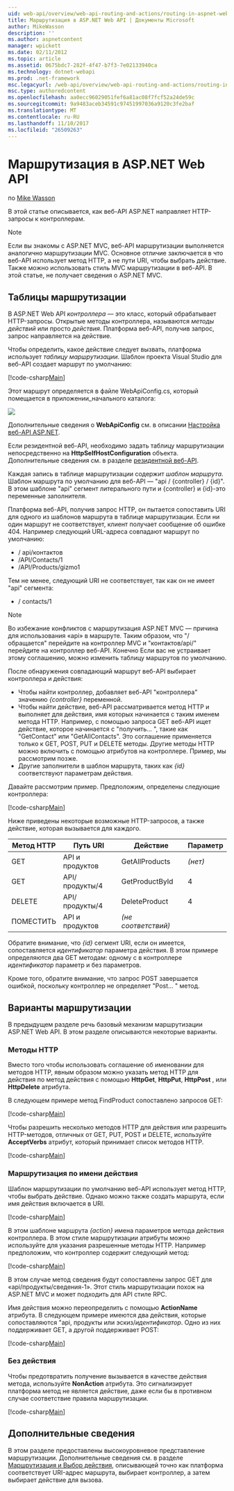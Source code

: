 ```yaml
---
uid: web-api/overview/web-api-routing-and-actions/routing-in-aspnet-web-api
title: Маршрутизация в ASP.NET Web API | Документы Microsoft
author: MikeWasson
description: ''
ms.author: aspnetcontent
manager: wpickett
ms.date: 02/11/2012
ms.topic: article
ms.assetid: 0675bdc7-282f-4f47-b7f3-7e02133940ca
ms.technology: dotnet-webapi
ms.prod: .net-framework
msc.legacyurl: /web-api/overview/web-api-routing-and-actions/routing-in-aspnet-web-api
msc.type: authoredcontent
ms.openlocfilehash: aa0ecc96029051fef6a81ac08f7fcf52a24de59c
ms.sourcegitcommit: 9a9483aceb34591c97451997036a9120c3fe2baf
ms.translationtype: MT
ms.contentlocale: ru-RU
ms.lasthandoff: 11/10/2017
ms.locfileid: "26509263"
---
```

<a name="routing-in-aspnet-web-api"></a>Маршрутизация в ASP.NET Web API
====================
по [Mike Wasson](https://github.com/MikeWasson)

В этой статье описывается, как веб-API ASP.NET направляет HTTP-запросы к контроллерам.

> [!NOTE]
> Если вы знакомы с ASP.NET MVC, веб-API маршрутизации выполняется аналогично маршрутизации MVC. Основное отличие заключается в что веб-API использует метод HTTP, а не пути URI, чтобы выбрать действие. Также можно использовать стиль MVC маршрутизации в веб-API. В этой статье, не получает сведения о ASP.NET MVC.


## <a name="routing-tables"></a>Таблицы маршрутизации

В ASP.NET Web API *контроллера* — это класс, который обрабатывает HTTP-запросы. Открытые методы контроллера, называются *методы действий* или просто *действия*. Платформа веб-API, получив запрос, запрос направляется на действие.

Чтобы определить, какое действие следует вызвать, платформа использует *таблицу маршрутизации*. Шаблон проекта Visual Studio для веб-API создает маршрут по умолчанию:

[!code-csharp[Main](routing-in-aspnet-web-api/samples/sample1.cs)]

Этот маршрут определяется в файле WebApiConfig.cs, который помещается в приложении\_начального каталога:

![](routing-in-aspnet-web-api/_static/image1.png)

Дополнительные сведения о **WebApiConfig** см. в описании [Настройка веб-API ASP.NET](../advanced/configuring-aspnet-web-api.md).

Если резидентной веб-API, необходимо задать таблицу маршрутизации непосредственно на **HttpSelfHostConfiguration** объекта. Дополнительные сведения см. в разделе [резидентной веб-API](../older-versions/self-host-a-web-api.md).

Каждая запись в таблице маршрутизации содержит *шаблон маршрута*. Шаблон маршрута по умолчанию для веб-API — &quot;api / {controller} / {id}&quot;. В этом шаблоне &quot;api&quot; сегмент литерального пути и {controller} и {id}-это переменные заполнителя.

Платформа веб-API, получив запрос HTTP, он пытается сопоставить URI для одного из шаблонов маршрута в таблице маршрутизации. Если ни один маршрут не соответствует, клиент получает сообщение об ошибке 404. Например следующий URL-адреса совпадают маршрут по умолчанию:

- / api/контактов
- /API/Contacts/1
- /API/Products/gizmo1

Тем не менее, следующий URI не соответствует, так как он не имеет &quot;api&quot; сегмента:

- / contacts/1

> [!NOTE]
> Во избежание конфликтов с маршрутизация ASP.NET MVC — причина для использования «api» в маршруте. Таким образом, что &quot;/обращается&quot; перейдите на контроллер MVC и &quot;контактов/api/&quot; перейдите на контроллер веб-API. Конечно Если вас не устраивает этому соглашению, можно изменить таблицу маршрутов по умолчанию.

После обнаружения совпадающий маршрут веб-API выбирает контроллера и действия:

- Чтобы найти контроллер, добавляет веб-API &quot;контроллера&quot; значению *{controller}* переменной.
- Чтобы найти действие, веб-API рассматривается метод HTTP и выполняет для действия, имя которых начинается с таким именем метода HTTP. Например, с помощью запроса GET веб-API ищет действие, которое начинается с &quot;получить... &quot;, такие как &quot;GetContact&quot; или &quot;GetAllContacts&quot;. Это соглашение применяется только к GET, POST, PUT и DELETE методы. Другие методы HTTP можно включить с помощью атрибутов на контроллере. Пример, мы рассмотрим позже.
- Другие заполнители в шаблон маршрута, таких как *{id}* соответствуют параметрам действия.

Давайте рассмотрим пример. Предположим, определены следующие контроллера:

[!code-csharp[Main](routing-in-aspnet-web-api/samples/sample2.cs)]

Ниже приведены некоторые возможные HTTP-запросов, а также действие, которая вызывается для каждого.

| Метод HTTP | Путь URI | Действие | Параметр |
| --- | --- | --- | --- |
| GET | API и продуктов | GetAllProducts | *(нет)* |
| GET | API/продукты/4 | GetProductById | 4 |
| DELETE | API/продукты/4 | DeleteProduct | 4 |
| ПОМЕСТИТЬ | API и продуктов | *(не соответствий)* |  |

Обратите внимание, что *{id}* сегмент URI, если он имеется, сопоставляется *идентификатор* параметра действия. В этом примере определяются два GET методам: одному с в контроллере *идентификатор* параметр и без параметров.

Кроме того, обратите внимание, что запрос POST завершается ошибкой, поскольку контроллер не определяет &quot;Post... &quot; метод.

## <a name="routing-variations"></a>Варианты маршрутизации

В предыдущем разделе речь базовый механизм маршрутизации ASP.NET Web API. В этом разделе описываются некоторые варианты.

### <a name="http-methods"></a>Методы HTTP

Вместо того чтобы использовать соглашение об именовании для методов HTTP, явным образом можно указать метод HTTP для действия по метод действия с помощью **HttpGet**, **HttpPut**, **HttpPost** , или **HttpDelete** атрибута.

В следующем примере метод FindProduct сопоставлено запросов GET:

[!code-csharp[Main](routing-in-aspnet-web-api/samples/sample3.cs)]

Чтобы разрешить несколько методов HTTP для действия или разрешить HTTP-методов, отличных от GET, PUT, POST и DELETE, используйте **AcceptVerbs** атрибут, который принимает список методов HTTP.

[!code-csharp[Main](routing-in-aspnet-web-api/samples/sample4.cs)]

<a id="routing_by_action_name"></a>
### <a name="routing-by-action-name"></a>Маршрутизация по имени действия

Шаблон маршрутизации по умолчанию веб-API использует метод HTTP, чтобы выбрать действие. Однако можно также создать маршрута, если имя действия включается в URI.

[!code-csharp[Main](routing-in-aspnet-web-api/samples/sample5.cs)]

В этом шаблоне маршрута *{action}* имена параметров метода действия контроллера. В этом стиле маршрутизации атрибуты можно используйте для указания разрешенные методы HTTP. Например предположим, что контроллер содержит следующий метод:

[!code-csharp[Main](routing-in-aspnet-web-api/samples/sample6.cs)]

В этом случае метод сведения будут сопоставлены запрос GET для «api/продукты/сведения-1». Этот стиль маршрутизации похож на ASP.NET MVC и может подходить для API стиле RPC.

Имя действия можно переопределить с помощью **ActionName** атрибута. В следующем примере имеются два действия, которые сопоставляются &quot;api, продукты или эскиз/*идентификатор*. Одно из них поддерживает GET, а другой поддерживает POST:

[!code-csharp[Main](routing-in-aspnet-web-api/samples/sample7.cs)]

### <a name="non-actions"></a>Без действия

Чтобы предотвратить получение вызывается в качестве действия метода, используйте **NonAction** атрибута. Это сигнализирует платформа метод не является действие, даже если бы в противном случае соответствие правила маршрутизации.

[!code-csharp[Main](routing-in-aspnet-web-api/samples/sample8.cs)]

## <a name="further-reading"></a>Дополнительные сведения

В этом разделе предоставлены высокоуровневое представление маршрутизации. Дополнительные сведения см. в разделе [Маршрутизация и Выбор действия](routing-and-action-selection.md), описывающей точно как платформа соответствует URI-адрес маршрута, выбирает контроллер, а затем выбирает действие для вызова.
